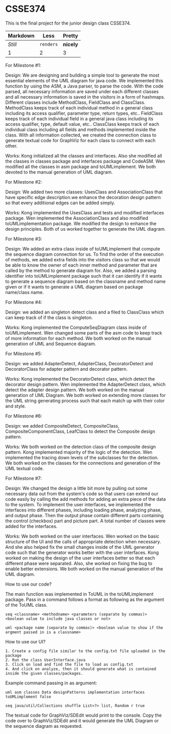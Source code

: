 # CSSE374
This is the final project for the junior design class CSSE374. 


Markdown | Less | Pretty
--- | --- | ---
*Still* | `renders` | **nicely**
1 | 2 | 3


For Milestone #1: 

Design:
	We are designing and building a simple tool to generate the most essential elements of the UML diagram for java code. We implemented this function by using the ASM, a Java parser, to parse the code. With the code parsed, all necessary information are saved under each different classes and all necessary information is saved in the visitors in a form of hashmaps. Different classes include MethodClass, FieldClass and ClassClass. MethodClass keeps track of each individual method in a general class including its access qualifier, parameter type, return types, etc.. FieldClass keeps track of each individual field in a general java class including its access qualifier, type, default value, etc.. ClassClass keeps track of each individual class including all fields and methods implemented inside the class. With all information collected, we created the connection class to generate textual code for GraphViz for each class to connect with each other. 
	
Works:
	Kong initialized all the classes and interfaces. Also she modified all the classes in classes package and interfaces package and CodeASM.
	Wen modified all the classes in asm package and toUMLimplement.
	We both devoted to the manual generation of UML diagram.
	
For Milestone #2:

Design: 
	We added two more classes: UsesClass and AssociationClass that have specific edge description.we enhance the decoration design pattern so that every additional edges can be added simply.
	
Works: 
	Kong implemented the UsesClass and tests and modified interfaces package.
	Wen implemented the AssociationClass and also modified toUMLimplementation package.
	We modified the design to enhance the design principles.
	Both of us worked together to generate the UML diagram.

For Milestone #3:

Design:
	We added an extra class inside of toUMLimplement that compute the sequence diagram connection for us. To find the order of the execution of methods, we added extra fields into the visitors class so that we would be able to know the owner of each inner method and parameter that are called by the method to generate diagram for. Also, we added a parsing identifier into toUMLimplement package such that it can identify if it wants to generate a sequence diagram based on the classname and method name given or if it wants to generate a UML diagram based on package name/class name.

For Milestone #4:

Design:
	we added an singleton detect class and a filed to ClassClass which can keep track of if the class is singleton.
	
Works:
	Kong implemented the ComputeSeqDiagram class inside of toUMLimplement.
	Wen changed some parts of the asm code to keep track of more information for each method.
	We both worked on the manual generation of UML and Sequence diagram.
	

For Milestone #5:

Design: 
	we added AdapterDetect, AdapterClass, DecoratorDetect and DecoratorClass for adapter pattern and decorator pattern.
	
Works:
	Kong implemented the DecoratorDetect class, which detect the decorator design pattern.
	Wen implemented the AdapterDetect class, which detect the adapter design pattern.
	We both worked on the manual generation of UML Diagram. We both worked on extending more classes for the UML string generating process such that each match up with their color and style.
	

For Milestone #6:

Design:
	we added CompositeDetect, CompositeClass, CompositeComponentClass, LeafClass to detect the Composite design pattern.
	
Works:
	We both worked on the detection class of the composite design pattern.
	Kong implemented majority of the logic of the detection.
	Wen implemented the tracing down levels of the subclasses for the detection.
	We both worked on the classes for the connections and generation of the UML textual code.
	
For Milestone #7:

Design:
	We changed the design a little bit more by pulling out some necessary data out from the system's code so that users can extend our code easily by calling the add methods for adding an extra piece of the data to the system. To implement the user interfaces, we implemented the interfaces into different phases, including loading phase, analyzing phase, and output phase. Then the output phase contain different parts containing the control (checkbox) part and picture part. A total number of classes were added for the interfaces.
	
Works:
	We both worked on the user interfaces.
	Wen worked on the basic structure of the UI and the calls of appropriate detection when necessary. And she also helped fix the small changes inside of the UML generator code such that the generator works better with the user interfaces.
	Kong worked on making the design of the user interfaces better so that each different phase were separated. Also, she worked on fixing the bug to enable better extensions. 
	We both worked on the manual generation of the UML diagram.

How to use our code?

The main function was implemented in ToUML in the toUMLimplement package. Pass in a command follows a format as following as the argument of the ToUML class. 
	
	seq <classname> <methodname> <parameters (separate by commas)> <boolean value to include java classes or not>
	
	uml <package name (separate by commas)> <boolean value to show if the argment passed in is a classname>
	
How to use our UI?

	1. Create a config file similar to the config.txt file uploaded in the package
	2. Run the class UserInterface.java
	3. Click on load and find the file to load as config.txt
	4. And click on analyze, then it should generate what is contained inside the given classes/packages.
	
Example command passing in as argument:
	
	uml asm classes Data designPatterns implementation interfaces toUMLimplement false
	
	seq java/util/Collections shuffle List<?> list, Random r true
	
The textual code for GraphViz/SDEdit would print to the console. Copy the code over to GraphViz/SDEdit and it would generate the UML Diagram or the sequence diagram as requested.

